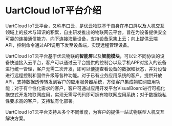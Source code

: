 # UartCloud IoT平台介绍

UartCloud IoT云平台，又称串口云，是优云物联基于自身在串口屏以及人机交互领域上的技术与知识的积累，自主研发推出的物联网云平台，旨在为设备提供安全可靠的连接通信能力，向下连接海量设备，支持设备采集上云；向上提供云端API，控制命令通过API调用下发至设备端，实现远程管理设备。

UartCloud IoT云平台基于优云物联的**智能屏**以及**智能模块**，可以让不同协议的设备快速接入云平台，客户可以通过云平台提供的控制台以及手机APP对接入的设备进行统一管理，客户无需二次开发，即可以便捷查看设备的数据和状态，并对设备进行远程控制和固件升级等各种功能。对于已有业务应用系统的客户，提供开放API，支持数据透传转发到客户的应用服务器系统，方便客户集成物联网应用功能；对于有个性化需求的客户，客户可通过应用开发平台VisualBoard进行可视化拖曳式开发物联网应用，实现无需写代码即可拥有物联网应用系统；对于数据隐私性要求高的客户，支持私有化部署。

UartCloud IoT云平台支持从多个不同维度，为客户的提供一站式物联型人机交互解决方案。

